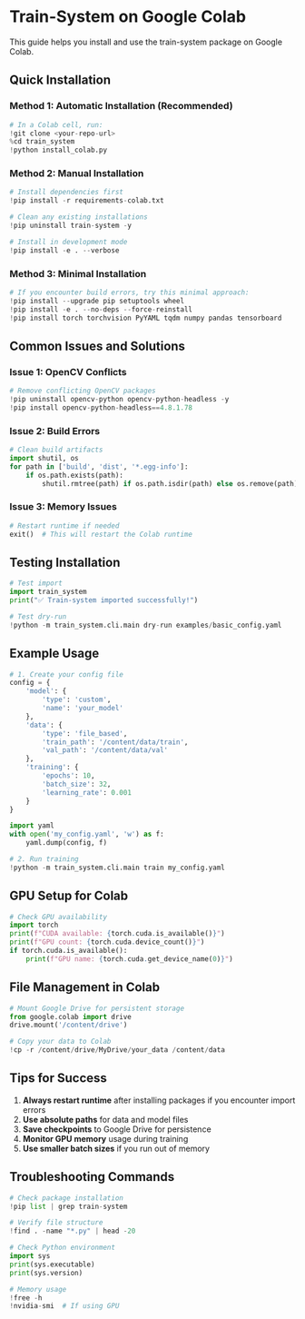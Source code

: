 # Train-System on Google Colab

This guide helps you install and use the train-system package on Google Colab.

## Quick Installation

### Method 1: Automatic Installation (Recommended)

```python
# In a Colab cell, run:
!git clone <your-repo-url>
%cd train_system
!python install_colab.py
```

### Method 2: Manual Installation

```python
# Install dependencies first
!pip install -r requirements-colab.txt

# Clean any existing installations
!pip uninstall train-system -y

# Install in development mode
!pip install -e . --verbose
```

### Method 3: Minimal Installation

```python
# If you encounter build errors, try this minimal approach:
!pip install --upgrade pip setuptools wheel
!pip install -e . --no-deps --force-reinstall
!pip install torch torchvision PyYAML tqdm numpy pandas tensorboard
```

## Common Issues and Solutions

### Issue 1: OpenCV Conflicts
```python
# Remove conflicting OpenCV packages
!pip uninstall opencv-python opencv-python-headless -y
!pip install opencv-python-headless==4.8.1.78
```

### Issue 2: Build Errors
```python
# Clean build artifacts
import shutil, os
for path in ['build', 'dist', '*.egg-info']:
    if os.path.exists(path):
        shutil.rmtree(path) if os.path.isdir(path) else os.remove(path)
```

### Issue 3: Memory Issues
```python
# Restart runtime if needed
exit()  # This will restart the Colab runtime
```

## Testing Installation

```python
# Test import
import train_system
print("✅ Train-system imported successfully!")

# Test dry-run
!python -m train_system.cli.main dry-run examples/basic_config.yaml
```

## Example Usage

```python
# 1. Create your config file
config = {
    'model': {
        'type': 'custom',
        'name': 'your_model'
    },
    'data': {
        'type': 'file_based',
        'train_path': '/content/data/train',
        'val_path': '/content/data/val'
    },
    'training': {
        'epochs': 10,
        'batch_size': 32,
        'learning_rate': 0.001
    }
}

import yaml
with open('my_config.yaml', 'w') as f:
    yaml.dump(config, f)

# 2. Run training
!python -m train_system.cli.main train my_config.yaml
```

## GPU Setup for Colab

```python
# Check GPU availability
import torch
print(f"CUDA available: {torch.cuda.is_available()}")
print(f"GPU count: {torch.cuda.device_count()}")
if torch.cuda.is_available():
    print(f"GPU name: {torch.cuda.get_device_name(0)}")
```

## File Management in Colab

```python
# Mount Google Drive for persistent storage
from google.colab import drive
drive.mount('/content/drive')

# Copy your data to Colab
!cp -r /content/drive/MyDrive/your_data /content/data
```

## Tips for Success

1. **Always restart runtime** after installing packages if you encounter import errors
2. **Use absolute paths** for data and model files
3. **Save checkpoints** to Google Drive for persistence
4. **Monitor GPU memory** usage during training
5. **Use smaller batch sizes** if you run out of memory

## Troubleshooting Commands

```python
# Check package installation
!pip list | grep train-system

# Verify file structure
!find . -name "*.py" | head -20

# Check Python environment
import sys
print(sys.executable)
print(sys.version)

# Memory usage
!free -h
!nvidia-smi  # If using GPU
```

